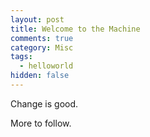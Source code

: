 ```yaml
---
layout: post
title: Welcome to the Machine
comments: true
category: Misc
tags:
  - helloworld
hidden: false
---
```


Change is good.

More to follow.
